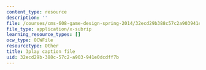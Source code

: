 ```yaml
---
content_type: resource
description: ''
file: /courses/cms-608-game-design-spring-2014/32ecd29b388c57c2a903941e0dcdff7b_1506696.vtt
file_type: application/x-subrip
learning_resource_types: []
ocw_type: OCWFile
resourcetype: Other
title: 3play caption file
uid: 32ecd29b-388c-57c2-a903-941e0dcdff7b
---
```

